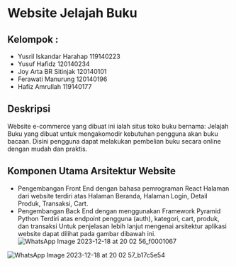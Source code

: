 # Website Jelajah Buku

## Kelompok :
- Yusril Iskandar Harahap  119140223
- Yusuf Hafidz             120140234
- Joy Arta BR Sitinjak     120140101
- Ferawati Manurung        120140196
- Hafiz Amrullah           119140177

## Deskripsi
Website e-commerce yang dibuat ini ialah situs toko buku bernama: Jelajah Buku yang dibuat untuk mengakomodir kebutuhan pengguna akan buku bacaan. Disini pengguna dapat melakukan pembelian buku secara online dengan mudah dan praktis.

## Komponen Utama Arsitektur Website

- Pengembangan Front End dengan bahasa pemrograman React
    Halaman dari website terdiri atas Halaman Beranda, Halaman Login, Detail Produk, Transaksi, Cart.
- Pengembangan Back End dengan menggunakan Framework Pyramid Python
    Terdiri atas endpoint pengguna (auth), kategori, cart, produk, dan transaksi
    Untuk penjelasan lebih lanjut mengenai arsitektur aplikasi website dapat dilihat pada gambar dibawah ini.
  ![WhatsApp Image 2023-12-18 at 20 02 56_f0001067](https://github.com/hfdzz/uas-pwl/assets/100962621/ce8bf1a5-5a11-4a2f-a6cb-8e285be80d9a)

![WhatsApp Image 2023-12-18 at 20 02 57_b17c5e54](https://github.com/hfdzz/uas-pwl/assets/100962621/92f2dbe3-2e97-4b1a-b735-945518d2b34d)

